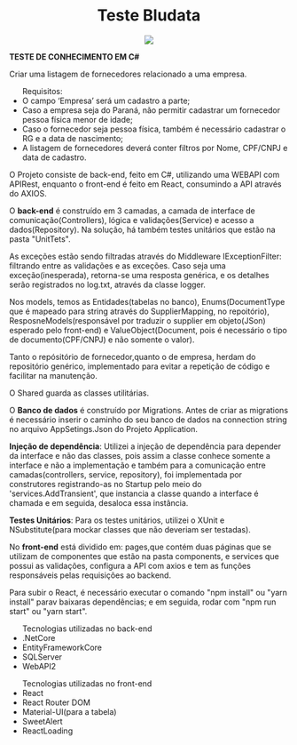 <h1 align="center">Teste Bludata</h1>
<p align="center">
  <img src="https://user-images.githubusercontent.com/51340552/83945112-cbae5680-a7de-11ea-9038-fe0680845f34.png"
</p>

**TESTE DE CONHECIMENTO EM C#**
<p>Criar uma listagem de fornecedores relacionado a uma empresa.
    <ul>Requisitos: <li>O campo ‘Empresa’ será um cadastro a parte;</li>
                <li>Caso a empresa seja do Paraná, não permitir cadastrar um fornecedor pessoa física menor de idade;</li>
                <li>Caso o fornecedor seja pessoa física, também é necessário cadastrar o RG e a data de nascimento;</li>
                <li>A listagem de fornecedores deverá conter filtros por Nome, CPF/CNPJ e data de cadastro.</li>
      </ul>
</p>

<p> O Projeto consiste de back-end, feito em C#, utilizando uma WEBAPI com APIRest, enquanto o front-end é feito em React, consumindo a API através do AXIOS.</p>
<p>O <b>back-end</b> é construído em 3 camadas, a camada de interface de comunicação(Controllers), lógica e validações(Service) e acesso a dados(Repository).    Na solução, há também testes unitários que estão na pasta "UnitTets".</p>
<p> As exceções estão sendo filtradas através do Middleware IExceptionFilter: filtrando entre as validações e as exceções. Caso seja uma exceção(inesperada), retorna-se uma resposta genérica, e os detalhes serão registrados no log.txt, através da classe logger.</p>
<p>Nos models, temos as Entidades(tabelas no banco), Enums(DocumentType que é mapeado para string através do SupplierMapping, no repoitório), ResposneModels(responsável por traduzir o supplier em objeto(JSon) esperado pelo front-end) e ValueObject(Document, pois é necessário o tipo de documento(CPF/CNPJ) e não somente o valor).</p>
<p>Tanto o repósitório de fornecedor,quanto o de empresa, herdam do repositório genérico, implementado para evitar a repetição de código e facilitar na manutenção.</p>
<p>O Shared guarda as classes utilitárias.</p>

<p>O <b>Banco de dados</b> é construído por Migrations. Antes de criar as migrations é necessário inserir o caminho do seu banco de dados na connection string no arquivo AppSetings.Json do Projeto Application.</p>

<p><b>Injeção de dependência</b>: Utilizei a injeção de dependência para depender da interface e não das classes, pois assim a classe conhece somente a interface e não a implementação e também para a comunicação entre camadas(controllers, service, repository), foi implementada por construtores registrando-as no Startup pelo meio do 'services.AddTransient', que instancia a classe quando a interface é chamada e em seguida, desaloca essa instância.</p> 

<p><b>Testes Unitários</b>: Para os testes unitários, utilizei o XUnit e NSubstitute(para mockar classes que não deveriam ser testadas).</p>

<p>No <b>front-end</b> está dividido em: pages,que contém duas páginas que se utilizam de componentes que estão na pasta components, e services que possui as validações, configura a API com axios e tem as funções responsáveis pelas requisições ao backend.
<p>Para subir o React, é necessário executar o comando "npm install" ou "yarn install" parav baixaras dependências; e em seguida, rodar com "npm run start" ou "yarn start".</p> 
  
<ul>Tecnologias utilizadas no back-end
   <li>.NetCore</li>
   <li>EntityFrameworkCore</li>
   <li>SQLServer</li>
   <li>WebAPI2</li>
  </ul>
  
<ul>Tecnologias utilizadas no front-end
   <li>React</li>
   <li>React Router DOM</li>
   <li>Material-UI(para a tabela)</li>
   <li>SweetAlert</li>
    <li>ReactLoading</li>
  </ul>
